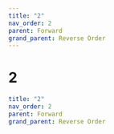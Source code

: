 ```yaml
---
title: "2"
nav_order: 2
parent: Forward
grand_parent: Reverse Order
---
```


# 2

```yaml
title: "2"
nav_order: 2
parent: Forward
grand_parent: Reverse Order
```
